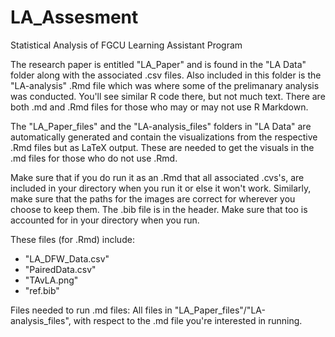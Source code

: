 # LA_Assesment

Statistical Analysis of FGCU Learning Assistant Program

The research paper is entitled "LA_Paper" and is found in the "LA Data" folder along with the associated .csv files. Also included in this folder is the "LA-analysis" .Rmd file which was where some of the prelimanary analysis was conducted. You'll see similar R code there, but not much text. There are both .md and .Rmd files for those who may or may not use R Markdown.

The "LA_Paper_files" and the "LA-analysis_files" folders in "LA Data" are automatically generated and contain the visualizations from the respective .Rmd files but as LaTeX output. These are needed to get the visuals in the .md files for those who do not use .Rmd.

Make sure that if you do run it as an .Rmd that all associated .cvs's, are included in your directory when you run it or else it won't work. Similarly, make sure that the paths for the images are correct for wherever you choose to keep them. The .bib file is in the header. Make sure that too is accounted for in your directory when you run.

These files (for .Rmd) include:

* "LA_DFW_Data.csv"
* "PairedData.csv"
* "TAvLA.png"
* "ref.bib"

Files needed to run .md files:
All files in "LA_Paper_files"/"LA-analysis_files", with respect to the .md file you're interested in running.